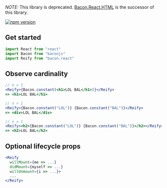 *NOTE:* This library is deprecated.
[Bacon.React.HTML](https://github.com/polytypic/bacon.react.html) is the
successor of this library.

[![npm version](https://badge.fury.io/js/bacon.react.svg)](http://badge.fury.io/js/bacon.react)

## Get started

```jsx
import React from "react"
import Bacon from "baconjs"
import Reify from "bacon.react"
```

## Observe cardinality

```jsx
// n = 1
<Reify>{Bacon.constant(<h1>LOL BAL</h1>)}</Reify>
=> <h1>LOL BAL</h1>

// n > 1
<Reify>{Bacon.constant("LOL")} {Bacon.constant("BAL")}</Reify>
=> <div>LOL BAL</div>

// n = 1
<Reify><h2>{Bacon.constant("LOL")} {Bacon.constant("BAL")}</h2></Reify>
=> <h2>LOL BAL</h2>
```

## Optional lifecycle props

```jsx
<Reify
  willMount={me => ...}
  didMount={myself => ...}
  willUnmount={i => ...}>
  ...
</Reify>
```
